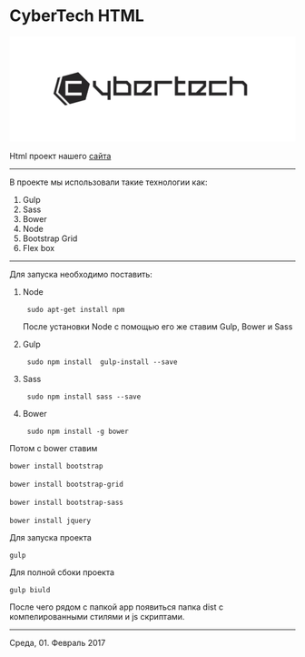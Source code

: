 CyberTech HTML 
===================



 ![ ](/app/img/cyber_white.png  "CyberTech Logo")
 
 
 
 Html проект нашего [сайта](http://cyber-technology.net/)
 ***
 В проекте мы использовали такие технологии как:
  1.  Gulp
  2. Sass
  3. Bower
  4. Node
  5. Bootstrap Grid
  6. Flex box
***
 
Для запуска необходимо поставить:

1. Node
	
		sudo apt-get install npm

	После установки Node с помощью его же ставим Gulp, Bower и Sass

2. Gulp

		sudo npm install  gulp-install --save
	
3. Sass
	
		sudo npm install sass --save
	
4. Bower
	
		sudo npm install -g bower
	
Потом с bower ставим 

	bower install bootstrap
	
	bower install bootstrap-grid
	
	bower install bootstrap-sass
	
	bower install jquery
	
Для запуска проекта 
	
	gulp
	

Для полной сбоки проекта 

	gulp biuld 
	
После чего рядом с папкой app появиться папка dist с компелированными стилями и js скриптами.

***
Среда, 01. Февраль 2017
